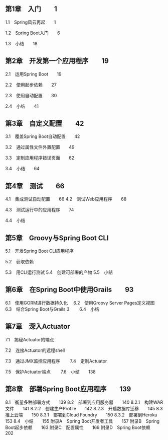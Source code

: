## 第1章　入门　　1
1.1　Spring风云再起　　1

1.2　Spring Boot入门　　6

1.3　小结　　18
## 第2章　开发第一个应用程序　　19
2.1　运用Spring Boot　　19

2.2　使用起步依赖　　27

2.3　使用自动配置　　30

2.4　小结　　41
## 第3章　自定义配置　　42
3.1　覆盖Spring Boot自动配置　　42

3.2　通过属性文件外置配置　　49

3.3　定制应用程序错误页面　　62

3.4　小结　　64

## 第4章　测试　　66
4.1　集成测试自动配置　　66
4.2　测试Web应用程序　　68

4.3　测试运行中的应用程序　　74

4.4　小结　
## 第5章　Groovy与Spring Boot CLI　
5.1　开发Spring Boot CLI应用程序

5.2　获取依赖

5.3　用CLI运行测试
5.4　创建可部署的产物
5.5　小结
## 第6章　在Spring Boot中使用Grails　　93
6.1　使用GORM进行数据持久化　
6.2　使用Groovy Server Pages定义视图　
6.3　结合Spring Boot与Grails 3　　
6.4　小结　　
## 第7章　深入Actuator　　
7.1　揭秘Actuator的端点　　

7.2　连接Actuator的远程shell　

7.3　通过JMX监控应用程序　　
7.4　定制Actuator　　

7.5　保护Actuator端点　　
7.6　小结　　138
## 第8章　部署Spring Boot应用程序　　139
8.1　衡量多种部署方式　　139
8.2　部署到应用服务器　　140
8.2.1　构建WAR文件　　141
8.2.2　创建生产Profile　　142
8.2.3　开启数据库迁移　　145
8.3　推上云端　　150
8.3.1　部署到Cloud Foundry　　150
8.3.2　部署到Heroku　　153
8.4　小结　　155
附录A　Spring Boot开发者工具　　157
附录B　Spring Boot起步依赖　　163
附录C　配置属性　　169
附录D　Spring Boot依赖　　202
